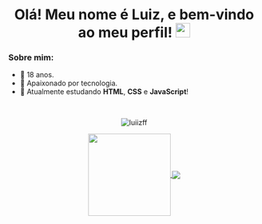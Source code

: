<!-- Texto em cima -->
<h1 align="center"> Olá! Meu nome é Luiz, e bem-vindo ao meu perfil! <img src="https://raw.githubusercontent.com/luiizff/luiizff/main/master/Assets/Hi.gif" width="29px"></h1>


### Sobre mim:
- 🎂 18 anos.
- 💚 Apaixonado por tecnologia.
- 🔭 Atualmente estudando **HTML**, **CSS** e **JavaScript**!
<br>
<p align="center"><img src="https://komarev.com/ghpvc/?username=luiizff&label=Visitas&color=9a07df&style=flat" alt="luiizff"/></p>
<!-- Caixa de status -->
<p align="center">
  <a href="https://github.com/anuraghazra/github-readme-stats">
    <img
      align="center"
      height="165"
      src="https://github-readme-stats.vercel.app/api?username=luiizff&count_private=true&show_icons=true&custom_title=Github%20Status&hide=issues"
    />
  </a>
  <a href="https://github.com/anuraghazra/github-readme-stats">
    <img
      align="center"
      src="https://github-readme-stats.vercel.app/api/top-langs/?username=luiizff&layout=compact&custom_title=Linguagens%20mais%20usadas"
    />
  </a>
</p>


<!--
<p align="center"> <img src="https://komarev.com/ghpvc/?username=luiizff&label=Visitas&color=9a07df&style=flat" alt="luiizff" /> </p>
-->

<!-- COBRINHA
##
![snake gif](https://github.com/luiizff/luiizff/blob/output/github-contribution-grid-snake.svg)
-->
